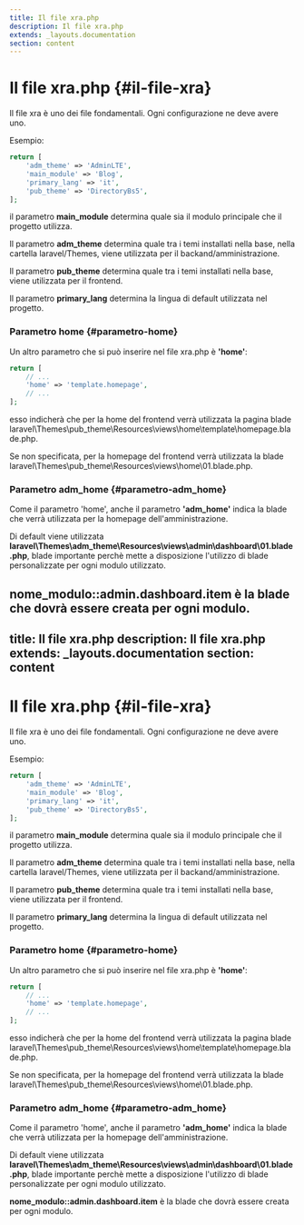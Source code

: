 ```yaml
---
title: Il file xra.php
description: Il file xra.php
extends: _layouts.documentation
section: content
---
```


# Il file xra.php {#il-file-xra}

Il file xra è uno dei file fondamentali. Ogni configurazione ne deve avere uno. 

Esempio:

```php
return [
    'adm_theme' => 'AdminLTE',
    'main_module' => 'Blog',
    'primary_lang' => 'it',
    'pub_theme' => 'DirectoryBs5',
];
```
il parametro **main_module** determina quale sia il modulo principale che il progetto utilizza.

Il parametro **adm_theme** determina quale tra i temi installati nella base, nella cartella laravel/Themes, viene utilizzata per il backand/amministrazione.

Il parametro **pub_theme** determina quale tra i temi installati nella base, viene utilizzata per il frontend.

Il parametro **primary_lang** determina la lingua di default utilizzata nel progetto.

### Parametro home {#parametro-home}

Un altro parametro che si può inserire nel file xra.php è **'home'**:

```php
return [
    // ...
    'home' => 'template.homepage',
    // ...
];
```
esso indicherà che per la home del frontend verrà utilizzata la pagina blade laravel\Themes\pub_theme\Resources\views\home\template\homepage.blade.php.

Se non specificata, per la homepage del frontend verrà utilizzata la blade laravel\Themes\pub_theme\Resources\views\home\01.blade.php.

### Parametro adm_home {#parametro-adm_home}

Come il parametro 'home', anche il parametro **'adm_home'** indica la blade che verrà utilizzata per la homepage dell'amministrazione.

Di default viene utilizzata **laravel\Themes\adm_theme\Resources\views\admin\dashboard\01.blade.php**, blade importante perchè mette a disposizione l'utilizzo di blade personalizzate per ogni modulo utilizzato.

**nome_modulo::admin.dashboard.item** è la blade che dovrà essere creata per ogni modulo.
---
title: Il file xra.php
description: Il file xra.php
extends: _layouts.documentation
section: content
---

# Il file xra.php {#il-file-xra}

Il file xra è uno dei file fondamentali. Ogni configurazione ne deve avere uno. 

Esempio:

```php
return [
    'adm_theme' => 'AdminLTE',
    'main_module' => 'Blog',
    'primary_lang' => 'it',
    'pub_theme' => 'DirectoryBs5',
];
```
il parametro **main_module** determina quale sia il modulo principale che il progetto utilizza.

Il parametro **adm_theme** determina quale tra i temi installati nella base, nella cartella laravel/Themes, viene utilizzata per il backand/amministrazione.

Il parametro **pub_theme** determina quale tra i temi installati nella base, viene utilizzata per il frontend.

Il parametro **primary_lang** determina la lingua di default utilizzata nel progetto.

### Parametro home {#parametro-home}

Un altro parametro che si può inserire nel file xra.php è **'home'**:

```php
return [
    // ...
    'home' => 'template.homepage',
    // ...
];
```
esso indicherà che per la home del frontend verrà utilizzata la pagina blade laravel\Themes\pub_theme\Resources\views\home\template\homepage.blade.php.

Se non specificata, per la homepage del frontend verrà utilizzata la blade laravel\Themes\pub_theme\Resources\views\home\01.blade.php.

### Parametro adm_home {#parametro-adm_home}

Come il parametro 'home', anche il parametro **'adm_home'** indica la blade che verrà utilizzata per la homepage dell'amministrazione.

Di default viene utilizzata **laravel\Themes\adm_theme\Resources\views\admin\dashboard\01.blade.php**, blade importante perchè mette a disposizione l'utilizzo di blade personalizzate per ogni modulo utilizzato.

**nome_modulo::admin.dashboard.item** è la blade che dovrà essere creata per ogni modulo.
